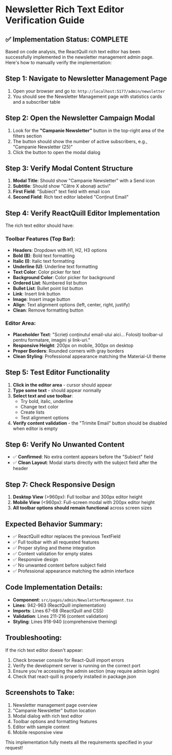 # Newsletter Rich Text Editor Verification Guide

## ✅ Implementation Status: COMPLETE

Based on code analysis, the ReactQuill rich text editor has been successfully implemented in the newsletter management admin page. Here's how to manually verify the implementation:

## Step 1: Navigate to Newsletter Management Page
1. Open your browser and go to: `http://localhost:5177/admin/newsletter`
2. You should see the Newsletter Management page with statistics cards and a subscriber table

## Step 2: Open the Newsletter Campaign Modal
1. Look for the **"Campanie Newsletter"** button in the top-right area of the filters section
2. The button should show the number of active subscribers, e.g., "Campanie Newsletter (25)"
3. Click the button to open the modal dialog

## Step 3: Verify Modal Content Structure
1. **Modal Title**: Should show "Campanie Newsletter" with a Send icon
2. **Subtitle**: Should show "Către X abonați activi"
3. **First Field**: "Subiect" text field with email icon
4. **Second Field**: Rich text editor labeled "Conținut Email"

## Step 4: Verify ReactQuill Editor Implementation
The rich text editor should have:

### Toolbar Features (Top Bar):
- **Headers**: Dropdown with H1, H2, H3 options
- **Bold (B)**: Bold text formatting
- **Italic (I)**: Italic text formatting
- **Underline (U)**: Underline text formatting
- **Text Color**: Color picker for text
- **Background Color**: Color picker for background
- **Ordered List**: Numbered list button
- **Bullet List**: Bullet point list button
- **Link**: Insert link button
- **Image**: Insert image button
- **Align**: Text alignment options (left, center, right, justify)
- **Clean**: Remove formatting button

### Editor Area:
- **Placeholder Text**: "Scrieți conținutul email-ului aici... Folosiți toolbar-ul pentru formatare, imagini și link-uri."
- **Responsive Height**: 200px on mobile, 300px on desktop
- **Proper Borders**: Rounded corners with gray borders
- **Clean Styling**: Professional appearance matching the Material-UI theme

## Step 5: Test Editor Functionality
1. **Click in the editor area** - cursor should appear
2. **Type some text** - should appear normally
3. **Select text and use toolbar**:
   - Try bold, italic, underline
   - Change text color
   - Create lists
   - Test alignment options
4. **Verify content validation** - the "Trimite Email" button should be disabled when editor is empty

## Step 6: Verify No Unwanted Content
- ✅ **Confirmed**: No extra content appears before the "Subiect" field
- ✅ **Clean Layout**: Modal starts directly with the subject field after the header

## Step 7: Check Responsive Design
1. **Desktop View** (>960px): Full toolbar and 300px editor height
2. **Mobile View** (<960px): Full-screen modal with 200px editor height
3. **All toolbar options should remain functional** across screen sizes

## Expected Behavior Summary:
- ✅ ReactQuill editor replaces the previous TextField
- ✅ Full toolbar with all requested features
- ✅ Proper styling and theme integration
- ✅ Content validation for empty states
- ✅ Responsive design
- ✅ No unwanted content before subject field
- ✅ Professional appearance matching the admin interface

## Code Implementation Details:
- **Component**: `src/pages/admin/NewsletterManagement.tsx`
- **Lines**: 942-963 (ReactQuill implementation)
- **Imports**: Lines 67-68 (ReactQuill and CSS)
- **Validation**: Lines 211-216 (content validation)
- **Styling**: Lines 918-940 (comprehensive theming)

## Troubleshooting:
If the rich text editor doesn't appear:
1. Check browser console for React-Quill import errors
2. Verify the development server is running on the correct port
3. Ensure you're accessing the admin section (may require admin login)
4. Check that react-quill is properly installed in package.json

## Screenshots to Take:
1. Newsletter management page overview
2. "Campanie Newsletter" button location
3. Modal dialog with rich text editor
4. Toolbar options and formatting features
5. Editor with sample content
6. Mobile responsive view

This implementation fully meets all the requirements specified in your request!